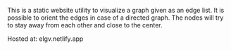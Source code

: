 This is a static website utility to visualize a graph given as an edge list.
It is possible to orient the edges in case of a directed graph.
The nodes will try to stay away from each other and close to the center.

Hosted at: elgv.netlify.app
